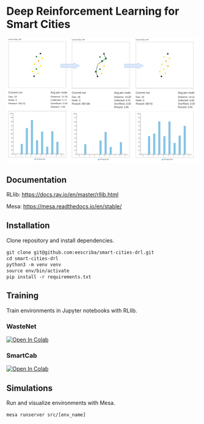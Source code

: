 # Deep Reinforcement Learning for Smart Cities

![smart-cities-drl](assets/wastenet-routes.png)

## Documentation

RLlib: https://docs.ray.io/en/master/rllib.html

Mesa: https://mesa.readthedocs.io/en/stable/


## Installation

Clone repository and install dependencies.

```
git clone git@github.com:eescriba/smart-cities-drl.git
cd smart-cities-drl
python3 -m venv venv
source env/bin/activate
pip install -r requirements.txt
```

## Training

Train environments in Jupyter notebooks with RLlib.

### WasteNet
[![Open In Colab](https://colab.research.google.com/assets/colab-badge.svg)](https://colab.research.google.com/github/eescriba/smart-cities-drl/blob/master/notebooks/wastenet.ipynb)

### SmartCab
[![Open In Colab](https://colab.research.google.com/assets/colab-badge.svg)](https://colab.research.google.com/github/eescriba/smart-cities-drl/blob/master/notebooks/smartcab.ipynb)



## Simulations

Run and visualize environments with Mesa.
```
mesa runserver src/[env_name]
```